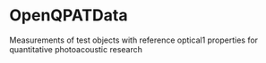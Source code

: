 # OpenQPATData
Measurements of test objects with reference optical1 properties for quantitative photoacoustic research

